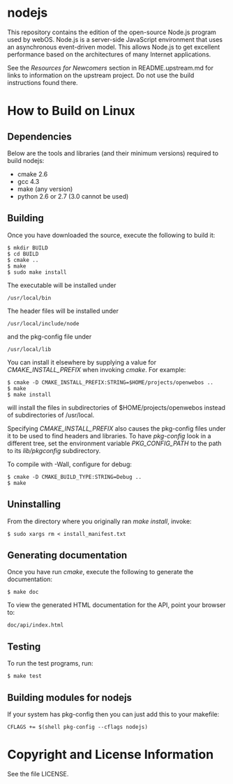 nodejs
======
This repository contains the edition of the open-source Node.js program used by webOS. Node.js is a server-side JavaScript environment that uses an asynchronous event-driven model. This allows Node.js to get excellent performance based on the architectures of many Internet applications.

See the _Resources for Newcomers_ section in README.upstream.md for links to information on the upstream project. Do not use the build instructions found there.

How to Build on Linux
=====================

## Dependencies

Below are the tools and libraries (and their minimum versions) required to build nodejs:

* cmake 2.6
* gcc 4.3
* make (any version)
* python 2.6 or 2.7 (3.0 cannot be used)

## Building

Once you have downloaded the source, execute the following to build it:

    $ mkdir BUILD
    $ cd BUILD
    $ cmake ..
    $ make
    $ sudo make install

The executable will be installed under

    /usr/local/bin

The header files will be installed under

    /usr/local/include/node

and the pkg-config file under

    /usr/local/lib

You can install it elsewhere by supplying a value for _CMAKE\_INSTALL\_PREFIX_ when invoking _cmake_. For example:

    $ cmake -D CMAKE_INSTALL_PREFIX:STRING=$HOME/projects/openwebos ..
    $ make
    $ make install
    
will install the files in subdirectories of $HOME/projects/openwebos instead of subdirectories of /usr/local. 

Specifying _CMAKE\_INSTALL\_PREFIX_ also causes the pkg-config files under it to be used to find headers and libraries. To have _pkg-config_ look in a different tree, set the environment variable _PKG\_CONFIG\_PATH_ to the path to its _lib/pkgconfig_ subdirectory.

To compile with -Wall, configure for debug:

    $ cmake -D CMAKE_BUILD_TYPE:STRING=Debug ..
    $ make

## Uninstalling

From the directory where you originally ran _make install_, invoke:

    $ sudo xargs rm < install_manifest.txt

## Generating documentation

Once you have run _cmake_, execute the following to generate the documentation:

    $ make doc

To view the generated HTML documentation for the API, point your browser to:

    doc/api/index.html

## Testing

To run the test programs, run:

    $ make test

## Building modules for nodejs

If your system has pkg-config then you can just add this to your makefile:

    CFLAGS += $(shell pkg-config --cflags nodejs)

# Copyright and License Information

See the file LICENSE.

